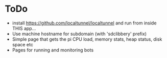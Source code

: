 # ToDo
* install https://github.com/localtunnel/localtunnel and run from inside THIS app...
 * Use machine hostname for subdomain (with 'sdclibbery' prefix)
* Simple page that gets the pi CPU load, memory stats, heap status, disk space etc
* Pages for running and monitoring bots
